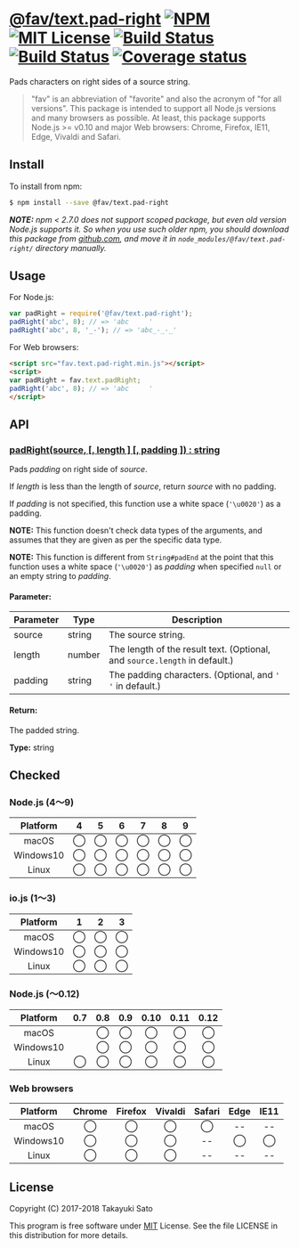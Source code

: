 # [@fav/text.pad-right][repo-url] [![NPM][npm-img]][npm-url] [![MIT License][mit-img]][mit-url] [![Build Status][travis-img]][travis-url] [![Build Status][appveyor-img]][appveyor-url] [![Coverage status][coverage-img]][coverage-url]

Pads characters on right sides of a source string.

> "fav" is an abbreviation of "favorite" and also the acronym of "for all versions".
> This package is intended to support all Node.js versions and many browsers as possible.
> At least, this package supports Node.js >= v0.10 and major Web browsers: Chrome, Firefox, IE11, Edge, Vivaldi and Safari.


## Install

To install from npm:

```sh
$ npm install --save @fav/text.pad-right
```

***NOTE:*** *npm < 2.7.0 does not support scoped package, but even old version Node.js supports it. So when you use such older npm, you should download this package from [github.com][repo-url], and move it in `node_modules/@fav/text.pad-right/` directory manually.*


## Usage

For Node.js:

```js
var padRight = require('@fav/text.pad-right');
padRight('abc', 8); // => 'abc     '
padRight('abc', 8, '_-'); // => 'abc_-_-_'
```

For Web browsers:

```html
<script src="fav.text.pad-right.min.js"></script>
<script>
var padRight = fav.text.padRight;
padRight('abc', 8); // => 'abc     '
</script>
```


## API

### <u>padRight(source, [, length ] [, padding ]) : string</u>

Pads *padding* on right side of *source*.

If *length* is less than the length of *source*, return *source* with no padding.

If *padding* is not specified, this function use a white space (`'\u0020'`) as a padding.

**NOTE:** This function doesn't check data types of the arguments, and assumes that they are given as per the specific data type.

**NOTE:** This function is different from `String#padEnd` at the point that this function uses a white space (`'\u0020'`) as *padding* when specified `null` or an empty string to *padding*.

#### Parameter:

| Parameter |  Type  | Description                      |
|-----------|--------|----------------------------------|
| source    | string | The source string.               |
| length    | number | The length of the result text. (Optional, and `source.length` in default.) |
| padding   | string | The padding characters. (Optional, and `' '` in default.) |

#### Return:

The padded string.

**Type:** string


## Checked

### Node.js (4〜9)

| Platform  |   4    |   5    |   6    |   7    |   8    |   9    |
|:---------:|:------:|:------:|:------:|:------:|:------:|:------:|
| macOS     |&#x25ef;|&#x25ef;|&#x25ef;|&#x25ef;|&#x25ef;|&#x25ef;|
| Windows10 |&#x25ef;|&#x25ef;|&#x25ef;|&#x25ef;|&#x25ef;|&#x25ef;|
| Linux     |&#x25ef;|&#x25ef;|&#x25ef;|&#x25ef;|&#x25ef;|&#x25ef;|

### io.js (1〜3)

| Platform  |   1    |   2    |   3    |
|:---------:|:------:|:------:|:------:|
| macOS     |&#x25ef;|&#x25ef;|&#x25ef;|
| Windows10 |&#x25ef;|&#x25ef;|&#x25ef;|
| Linux     |&#x25ef;|&#x25ef;|&#x25ef;|

### Node.js (〜0.12)

| Platform  |  0.7   |  0.8   |  0.9   |  0.10  |  0.11  |  0.12  |
|:---------:|:------:|:------:|:------:|:------:|:------:|:------:|
| macOS     |        |&#x25ef;|&#x25ef;|&#x25ef;|&#x25ef;|&#x25ef;|
| Windows10 |        |&#x25ef;|&#x25ef;|&#x25ef;|&#x25ef;|&#x25ef;|
| Linux     |&#x25ef;|&#x25ef;|&#x25ef;|&#x25ef;|&#x25ef;|&#x25ef;|

### Web browsers

| Platform  | Chrome | Firefox | Vivaldi | Safari |  Edge  | IE11   |
|:---------:|:------:|:-------:|:-------:|:------:|:------:|:------:|
| macOS     |&#x25ef;|&#x25ef; |&#x25ef; |&#x25ef;|   --   |   --   |
| Windows10 |&#x25ef;|&#x25ef; |&#x25ef; |   --   |&#x25ef;|&#x25ef;|
| Linux     |&#x25ef;|&#x25ef; |&#x25ef; |   --   |   --   |   --   |


## License

Copyright (C) 2017-2018 Takayuki Sato

This program is free software under [MIT][mit-url] License.
See the file LICENSE in this distribution for more details.

[repo-url]: https://github.com/sttk/fav-text.pad-right/
[npm-img]: https://img.shields.io/badge/npm-v1.0.1-blue.svg
[npm-url]: https://www.npmjs.com/package/@fav/text.pad-right
[mit-img]: https://img.shields.io/badge/license-MIT-green.svg
[mit-url]: https://opensource.org/licenses/MIT
[travis-img]: https://travis-ci.org/sttk/fav-text.pad-right.svg?branch=master
[travis-url]: https://travis-ci.org/sttk/fav-text.pad-right
[appveyor-img]: https://ci.appveyor.com/api/projects/status/github/sttk/fav-text.pad-right?branch=master&svg=true
[appveyor-url]: https://ci.appveyor.com/project/sttk/fav-text-pad-right
[coverage-img]: https://coveralls.io/repos/github/sttk/fav-text.pad-right/badge.svg?branch=master
[coverage-url]: https://coveralls.io/github/sttk/fav-text.pad-right?branch=master
